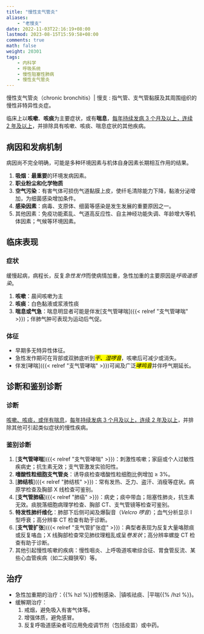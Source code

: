 ```yaml
---
title: "慢性支气管炎"
aliases:
    - "老慢支"
date: 2022-11-03T22:16:19+08:00
lastmod: 2023-08-15T15:59:58+08:00
comments: true
math: false
weight: 20301
tags:
    - 内科学
    - 呼吸系统
    - 慢性阻塞性肺病
    - 慢性支气管炎
---
```


慢性支气管炎（chronic bronchitis）| 慢支
: 指气管、支气管黏膜及其周围组织的慢性非特异性炎症。

临床上以**咳嗽**、**咳痰**为主要症状，或有**喘息**，<ins>每年持续发病 3 个月及以上，连续 2 年及以上</ins>，并排除具有咳嗽、咳痰、喘息症状的其他疾病。

<!--more-->

## 病因和发病机制

病因尚不完全明确，可能是多种环境因素与机体自身因素长期相互作用的结果。

1. **吸烟**：**最重要**的环境发病因素。
2. **职业粉尘和化学物质**
3. **空气污染**：有害气体可损伤气道黏膜上皮，使纤毛清除能力下降，黏液分泌增加，为细菌感染增加条件。
4. **感染因素**：病毒、支原体、细菌等感染是发生发展的重要原因之一。
5. 其他因素：免疫功能紊乱、气道高反应性、自主神经功能失调、年龄增大等机体因素；气候等环境因素。

## 临床表现

### 症状

缓慢起病，病程长，反复*急性发作*而使病情加重，急性加重的主要原因是*呼吸道感染*。

1. **咳嗽**：晨间咳嗽为主
2. **咳痰**：白色黏液或浆液性痰
3. **喘息或气急**：喘息明显者可能是伴发[支气管哮喘]({{< relref "支气管哮喘" >}})；伴肺气肿可表现为运动后气促。

### 体征

- 早期多无特异性体征。
- 急性发作期可在背部或双肺底听到<mark>*干、湿啰音*</mark>，咳嗽后可减少或消失。
- 伴发[哮喘]({{< relref "支气管哮喘" >}})可闻及广泛<mark>*哮鸣音*</mark>并伴呼气期延长。

## 诊断和鉴别诊断

### 诊断

<ins>咳嗽、咳痰，或伴有喘息</ins>，<ins>每年持续发病 3 个月及以上，连续 2 年及以上</ins>，并排除其他可引起类似症状的慢性疾病。

### 鉴别诊断

1. [**支气管哮喘**]({{< relref "支气管哮喘" >}})：刺激性咳嗽；家庭或个人过敏性疾病史；抗生素无效；支气管激发实验阳性。
2. **嗜酸性粒细胞支气管炎**：诱导痰检查嗜酸性粒细胞比例增加 ≥ 3%。
3. [**肺结核**]({{< relref "肺结核" >}})：常有发热、乏力、盗汗、消瘦等症状。病原学检查及胸部 X 线检查可鉴别。
4. [**支气管肺癌**]({{< relref "肺癌" >}})：病史；痰中带血；阻塞性肺炎，抗生素无效。痰脱落细胞病理学检查、胸部 CT、支气管镜等检查可鉴别。
5. **特发性肺纤维化**：肺部下后侧可闻及爆裂音（*Velcro 啰音*）；血气分析显示 Ⅰ 型呼衰；高分辨率 CT 检查有助于诊断。
6. [**支气管扩张**]({{< relref "支气管扩张症" >}})：典型者表现为反复大量咯脓痰或反复咯血；X 线胸部检查常见肺纹理粗乱或呈*卷发状*；高分辨率螺旋 CT 检查有助于诊断。
7. 其他引起慢性咳嗽的疾病：慢性咽炎、上呼吸道咳嗽综合征、胃食管反流、某些心血管疾病（如二尖瓣狭窄）等。

## 治疗

- 急性加重期的治疗：{{% hzl %}}控制感染、|镇咳祛痰、|平喘{{% /hzl %}}。
- 缓解期治疗：
    1. 戒烟，避免吸入有害气体等。
    2. 增强体质，避免感冒。
    3. 反复呼吸道感染者可应用免疫调节剂（包括疫苗）或中药。
